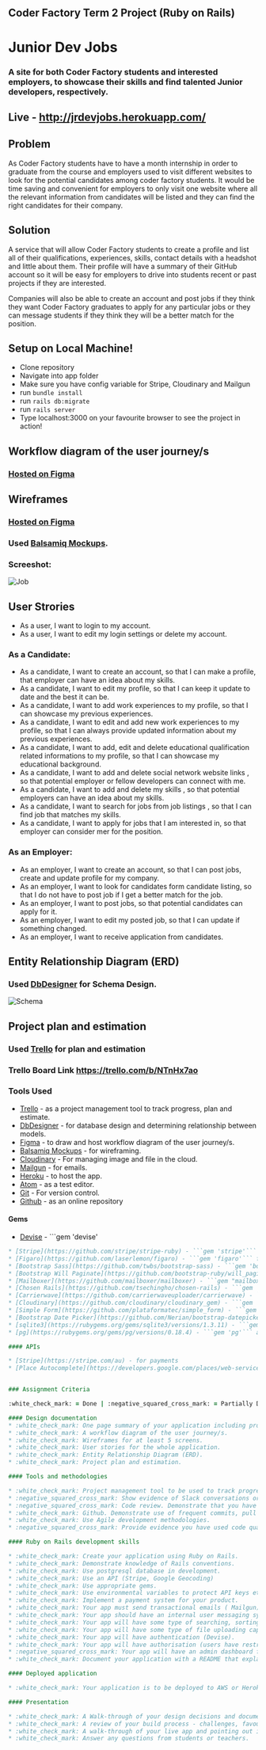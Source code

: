 ## Coder Factory Term 2 Project (Ruby on Rails)
# Junior Dev Jobs
### A site for both Coder Factory students and interested employers, to showcase their skills and find talented Junior developers, respectively.
## Live - http://jrdevjobs.herokuapp.com/

## Problem

As Coder Factory students have to have a month internship in order to graduate from the course and employers used to visit different websites to look for the potential candidates among coder factory students. It would be time saving and convenient for employers to only visit one website where all the relevant information from candidates will be listed and they can find the right candidates for their company.

## Solution

A service that will allow Coder Factory students to create a profile and list all of their qualifications, experiences, skills, contact details with a headshot and little about them. Their profile will have a summary of their GitHub account so it will be easy for employers to drive into students recent or past projects if they are interested.

Companies will also be able to create an account and post jobs if they think they want Coder Factory graduates to apply for any particular jobs or they can message students if they think they will be a better match for the position.

## Setup on Local Machine!

* Clone repository
* Navigate into app folder
* Make sure you have config variable for Stripe, Cloudinary and Mailgun
* run ```bundle install```
* run ```rails db:migrate```
* run ```rails server```
* Type localhost:3000 on your favourite browser to see the project in action!

## Workflow diagram of the user journey/s

### [Hosted on Figma](https://www.figma.com/file/ITvhnOhJkzG3xJcFedHzBERt/user-stories)

## Wireframes

### [Hosted on Figma](https://www.figma.com/file/gBwzE8HMUwDQ2DsI6itn4CE1/wireframes)

### Used [Balsamiq Mockups](https://balsamiq.com/products/mockups/).

### Screeshot:

![Job](/wireframes/wireframes.png "Job")

## User Strories
* As a user, I want to login to my account.
* As a user, I want to edit my login settings or delete my account.

### As a Candidate:

* As a candidate, I want to create an account, so that I can make a profile, that employer can have an idea about my skills.
* As a candidate, I want to edit my profile, so that I can keep it update to date and the best it can be.
* As a candidate, I want to add work experiences to my profile, so that I can showcase my previous experiences.
* As a candidate, I want to edit and add new work experiences to my profile, so that I can always provide updated information about my previous experiences.
* As a candidate, I want to add, edit and delete educational qualification related informations to my profile, so that I can showcase my educational background.
* As a candidate, I want to add and delete social network website links , so that potential employer or fellow developers can connect with me.
* As a candidate, I want to add and delete my skills , so that potential employers can have an idea about my skills.
* As a candidate, I want to search for jobs from job listings , so that I can find job that matches my skills.
* As a candidate, I want to apply for jobs that I am interested in, so that employer can consider mer for the position.

### As an Employer:

* As an employer, I want to create an account, so that I can post jobs, create and update profile for my company.
* As an employer, I want to look for candidates form candidate listing, so that I do not have to post job if I get a better match for the job.
* As an employer, I want to post jobs, so that potential candidates can apply for it.
* As an employer, I want to edit my posted job, so that I can update if something changed.
* As an employer, I want to receive application from candidates.

## Entity Relationship Diagram (ERD)

### Used [DbDesigner](https://dbdesigner.net/) for Schema Design.

![Schema](/wireframes/schema.png "Schema")

## Project plan and estimation

### Used [Trello](https://trello.com/b/NTnHx7ao) for plan and estimation

###  Trello Board Link https://trello.com/b/NTnHx7ao

### Tools Used

* [Trello](https://trello.com/b/NTnHx7ao) - as a project management tool to track progress, plan and estimate.
* [DbDesigner](https://dbdesigner.net/) - for database design and determining relationship between models.
* [Figma](https://www.figma.com/file/ITvhnOhJkzG3xJcFedHzBERt/user-stories) - to draw and host workflow diagram of the user journey/s.
* [Balsamiq Mockups](https://balsamiq.com/products/mockups/) - for wireframing.
* [Cloudinary](http://cloudinary.com/) - For managing image and file in the cloud.
* [Mailgun](https://mailgun.com) - for emails.
* [Heroku](https://www.heroku.com/) - to host the app.
* [Atom](https://atom.io/) - as a test editor.
* [Git](https://git-scm.com/) - For version control.
* [Github](https://github.com/tanimmahmud/JrDevJobs) - as an online repository

#### Gems

* [Devise](https://github.com/plataformatec/devise) - ```gem 'devise'
 ``` for User authentication
* [Stripe](https://github.com/stripe/stripe-ruby) - ```gem 'stripe'``` for payment
* [Figaro](https://github.com/laserlemon/figaro) - ```gem 'figaro'``` for env variables
* [Bootstrap Sass](https://github.com/twbs/bootstrap-sass) - ```gem 'bootstrap-sass'``` for easy styling.
* [Bootstrap Will Paginate](https://github.com/bootstrap-ruby/will_paginate-bootstrap) - ```gem 'bootstrap-will_paginate'``` for pagination styling
* [Mailboxer](https://github.com/mailboxer/mailboxer) - ```gem "mailboxer"``` for internal messaging.
* [Chosen Rails](https://github.com/tsechingho/chosen-rails) - ```gem 'chosen-rails'``` for making long, unwieldy message select boxes more user friendly.
* [Carrierwave](https://github.com/carrierwaveuploader/carrierwave) - ```gem 'carrierwave'``` for a simple and extremely flexible way to upload files
* [Cloudinary](https://github.com/cloudinary/cloudinary_gem) - ```gem 'cloudinary'``` for easily upload image to the cloud.
* [Simple Form](https://github.com/plataformatec/simple_form) - ```gem 'simple_form'``` to make rails form easily.
* [Bootstrap Date Picker](https://github.com/Nerian/bootstrap-datepicker-rails) - ```gem 'bootstrap-datepicker-rails'``` to help picking date.
* [sqlite3](https://rubygems.org/gems/sqlite3/versions/1.3.11) - ```gem 'sqlite3'``` as development DB
* [pg](https://rubygems.org/gems/pg/versions/0.18.4) - ```gem 'pg'``` as production DB

#### APIs

* [Stripe](https://stripe.com/au) - for payments
* [Place Autocomplete](https://developers.google.com/places/web-service/autocomplete) - to autocomplete address.


### Assignment Criteria

:white_check_mark: = Done | :negative_squared_cross_mark: = Partially Done | :x: = Not Done

#### Design documentation
* :white_check_mark: One page summary of your application including problem definition, solution.
* :white_check_mark: A workflow diagram of the user journey/s.
* :white_check_mark: Wireframes for at least 5 screens.
* :white_check_mark: User stories for the whole application.
* :white_check_mark: Entity Relationship Diagram (ERD).
* :white_check_mark: Project plan and estimation.

#### Tools and methodologies

* :white_check_mark: Project management tool to be used to track progress of build.
* :negative_squared_cross_mark: Show evidence of Slack conversations or use of other communication tools. (Do not have any slack evidence but consult with classmates and teachers.)
* :negative_squared_cross_mark: Code review. Demonstrate that you have had your code reviewed by other students and that you have provided a code review for others. (Did not have enough time)
* :white_check_mark: Github. Demonstrate use of frequent commits, pull requests, documentation.
* :white_check_mark: Use Agile development methodologies.
* :negative_squared_cross_mark: Provide evidence you have used code quality tools (eg. Traceroute, Bullet, Brakeman, Rails Best Practices tool, RuboCop, RubyCritic, CodeClimate).

#### Ruby on Rails development skills

* :white_check_mark: Create your application using Ruby on Rails.
* :white_check_mark: Demonstrate knowledge of Rails conventions.
* :white_check_mark: Use postgresql database in development.
* :white_check_mark: Use an API (Stripe, Google Geocoding)
* :white_check_mark: Use appropriate gems.
* :white_check_mark: Use environmental variables to protect API keys etc.
* :white_check_mark: Implement a payment system for your product.
* :white_check_mark: Your app must send transactional emails ( Mailgun).
* :white_check_mark: Your app should have an internal user messaging system. (Used Mailboxer Gem for internal messaging)
* :white_check_mark: Your app will have some type of searching, sorting and or filtering capability.
* :white_check_mark: Your app will have some type of file uploading capability (images and pdf file).
* :white_check_mark: Your app will have authentication (Devise).
* :white_check_mark: Your app will have authorisation (users have restrictions on what they can see and edit).
* :negative_squared_cross_mark: Your app will have an admin dashboard for the admin user to administrate the site.( Admin functionality is only available via terminal )
* :white_check_mark: Document your application with a README that explains how to setup, configure and use your application.

#### Deployed application

* :white_check_mark: Your application is to be deployed to AWS or Heroku(Heroku)

#### Presentation

* :white_check_mark: A Walk-through of your design decisions and documents
* :white_check_mark: A review of your build process - challenges, favourite parts
* :white_check_mark: A walk-through of your live app and pointing out its features
* :white_check_mark: Answer any questions from students or teachers.
